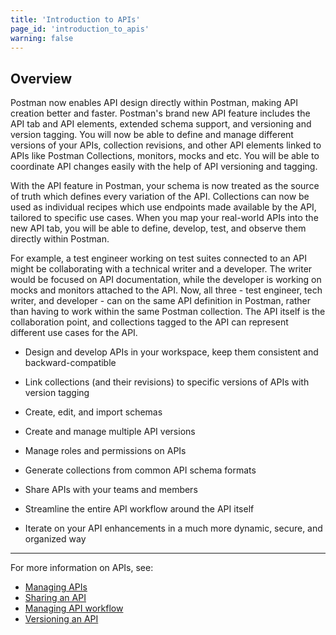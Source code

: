 ```yaml
---
title: 'Introduction to APIs'
page_id: 'introduction_to_apis'
warning: false
---
```


## Overview

Postman now enables API design directly within Postman, making API creation better and faster. Postman's brand new API feature includes the API tab and API elements, extended schema support, and versioning and version tagging. You will now be able to define and manage different versions of your APIs, collection revisions, and other API elements linked to APIs like Postman Collections, monitors, mocks and etc. You will be able to coordinate API changes easily with the help of API versioning and tagging.

With the API feature in Postman, your schema is now treated as the source of truth which defines every variation of the API. Collections can now be used as individual recipes which use endpoints made available by the API, tailored to specific use cases. When you map your real-world APIs into the new API tab, you will be able to define, develop, test, and observe them directly within Postman.

For example, a test engineer working on test suites connected to an API might be collaborating with a technical writer and a developer. The writer would be focused on API documentation, while the developer is working on mocks and monitors attached to the API. Now, all three - test engineer, tech writer, and developer - can on the same API definition in Postman, rather than having to work within the same Postman collection. The API itself is the collaboration point, and collections tagged to the API can represent different use cases for the API.

* Design and develop APIs in your workspace, keep them consistent and backward-compatible

* Link collections (and their revisions) to specific versions of APIs with version tagging

* Create, edit, and import schemas

* Create and manage multiple API versions

* Manage roles and permissions on APIs

* Generate collections from common API schema formats

* Share APIs with your teams and members

* Streamline the entire API workflow around the API itself

* Iterate on your API enhancements in a much more dynamic, secure, and organized way

---
For more information on APIs, see:

* [Managing APIs](/docs/postman/design-and-develop-apis/managing-apis/)
* [Sharing an API](/docs/postman/design-and-develop-apis/sharing-apis/)
* [Managing API workflow](/docs/postman/design-and-develop-apis/the-api-workflow/)
* [Versioning an API](/docs/postman/design-and-develop-apis/versioning-an-api/)
